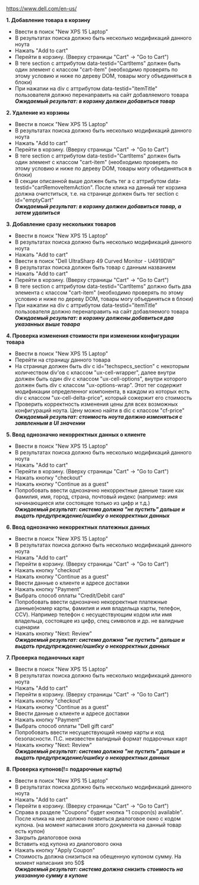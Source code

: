 https://www.dell.com/en-us/

**1. Добавление товара в корзину**
  - Ввести в поиск "New XPS 15 Laptop"
  - В результатах поиска должно быть несколько модификаций данного ноута
  - Нажать "Add to cart"
  - Перейти в корзину. (Вверху страницы "Cart" -> "Go to Cart")
  - В теге section с аттрибутом data-testid="CartItems" должен быть один элемент с классом "cart-item" (необходимо проверять по этому условию и ниже по дереву DOM, товары могу объединяться в блоки)
  - При нажатии на div с аттрибутом data-testid="itemTitle" пользователя должно перенаправить на сайт добавляемого товара<br/>
__*Ожидаемый результат: в корзину должен добавиться товар*__
  
**2. Удаление из корзины**
  - Ввести в поиск "New XPS 15 Laptop"
  - В результатах поиска должно быть несколько модификаций данного ноута
  - Нажать "Add to cart"
  - Перейти в корзину. (Вверху страницы "Cart" -> "Go to Cart")
  - В теге section с аттрибутом data-testid="CartItems" должен быть один элемент с классом "cart-item" (необходимо проверять по этому условию и ниже по дереву DOM, товары могу объединяться в блоки)
  - В секции описанной выше должен быть тег а с аттрибутом data-testid="cartRemoveItemAction". После клика на данный тег корзина должна очитститься, т.е. на странице должен быть тег section c id="emptyCart"<br/>
__*Ожидаемый результат: в корзину должен добавиться товар, а затем удалиться*__
  
**3. Добавление сразу нескольких товаров**
  - Ввести в поиск "New XPS 15 Laptop"
  - В результатах поиска должно быть несколько модификаций данного ноута
  - Нажать "Add to cart"
  - Ввести в поиск "Dell UltraSharp 49 Curved Monitor - U4919DW"
  - В результатах поиска должен быть товар с данным названием
  - Нажать "Add to cart"
  - Перейти в корзину. (Вверху страницы "Cart" -> "Go to Cart")
  - В теге section с аттрибутом data-testid="CartItems" должно быть два элемента с классом "cart-item" (необходимо проверять по этому условию и ниже по дереву DOM, товары могу объединяться в блоки)
  - При нажатии на div с аттрибутом data-testid="itemTitle" пользователя должно перенаправить на сайт добавляемого товара<br/>
__*Ожидаемый результат: в корзину должены добавиться два указанных выше товара*__

**4. Проверка изменения стоимости при изменении конфигурации товара**
  - Ввести в поиск "New XPS 15 Laptop"
  - Перейти на страницу данного товара
  - На странице должен быть div с id="techspecs_section" с некоторым количеством div'ов с классом "ux-cell-wrapper", далее внутри должен быть один div с классом "ux-cell-options", внутри которого должен быть div с классом "ux-options-wrap". Этот тег содержит модификации определенног компонента, в каждом из которых есть div с классом "ux-cell-delta-price", который сожержит его стоимость
  - Проверить корректность изменения цены для всех возможных конфигураций ноута. Цену можно найти в dic с классом "cf-price"<br/>
__*Ожидаемый результат: стоимость ноута должно изменяться с заявленным в UI значении*__
  
**5. Ввод однозначно некорректных данных о клиенте**
  - Ввести в поиск "New XPS 15 Laptop"
  - В результатах поиска должно быть несколько модификаций данного ноута
  - Нажать "Add to cart"
  - Перейти в корзину. (Вверху страницы "Cart" -> "Go to Cart")
  - Нажать кнопку "checkout"
  - Нажать кнопку "Continue as a guest"
  - Попробовать ввести однозначно некорректные данные такие как фамилия, имя, город, страна, почтовый индекс (например: имя начинающиеся или состоящее только из цифр и т.д.)<br/>
__*Ожидаемый результат: система должна "не пустить" дальше и выдать предупреждение/ошибку о некорректных данных*__

**6. Ввод однозначно некорректных платежных данных**
  - Ввести в поиск "New XPS 15 Laptop"
  - В результатах поиска должно быть несколько модификаций данного ноута
  - Нажать "Add to cart"
  - Перейти в корзину. (Вверху страницы "Cart" -> "Go to Cart")
  - Нажать кнопку "checkout"
  - Нажать кнопку "Continue as a guest"
  - Ввести данные о клиенте и адресе доставки
  - Нажать кнопку "Payment"
  - Выбрать способ оплаты "Credit/Debit card"
  - Попробовать ввести однозначно некорректные платежные данные(номер карты, фамилия и имя владельца карты, телефон, CCV). Например телефон с несуществующим кодом или имя владельца, состоящее из цифр, спец символов и др. не валидные сценарии
  - Нажать кнопку "Next: Review"<br/>
__*Ожидаемый результат: система должна "не пустить" дальше и выдать предупреждение/ошибку о некорректных данных*__
  
**7. Проверка поданочных карт**
  - Ввести в поиск "New XPS 15 Laptop"
  - В результатах поиска должно быть несколько модификаций данного ноута
  - Нажать "Add to cart"
  - Перейти в корзину. (Вверху страницы "Cart" -> "Go to Cart")
  - Нажать кнопку "checkout"
  - Нажать кнопку "Continue as a guest"
  - Ввести данные о клиенте и адресе доставки
  - Нажать кнопку "Payment"
  - Выбрать способ оплаты "Dell gift card"
  - Попробовать ввести несуществующий номер карты и код безопасности. П.С. неизвестен валидный формат подарочных карт
  - Нажать кнопку "Next: Review"<br/>
__*Ожидаемый результат: система должна "не пустить" дальше и выдать предупреждение/ошибку о некорректных данных*__

**8. Проверка купонов(!= подарочные карты)**
  - Ввести в поиск "New XPS 15 Laptop"
  - В результатах поиска должно быть несколько модификаций данного ноута
  - Нажать "Add to cart"
  - Перейти в корзину. (Вверху страницы "Cart" -> "Go to Cart")
  - Справа в разделе "Coupons" будет кнопка "1 coupon(s) available". После клика на нее должно появиться диалоговое окно с кодом купона. (на момент написания этого документа на данный товар есть купон)
  - Закрыть диалоговое окна
  - Вставить код купона из диалогового окна
  - Нажать кнопку "Apply Coupon"
  - Стоимость должна снизиться на обещенную купоном сумму. На момент написания это 50$<br/>
__*Ожидаемый результат: система должна снизить стоимость на указанную сумму в купоне*__
